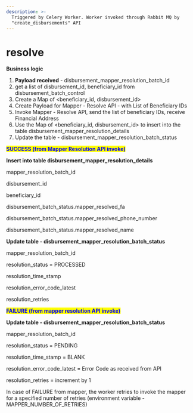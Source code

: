 ```yaml
---
description: >-
  Triggered by Celery Worker. Worker invoked through Rabbit MQ by
  "create_disbursements" API
---
```


# resolve

**Business logic**

1. **Payload received** - disbursement\_mapper\_resolution\_batch\_id
2. get a list of disbursement\_id, beneficiary\_id from disbursement\_batch\_control
3. Create a Map of \<beneficiary\_id, disbursement\_id>
4. Create Payload for Mapper - Resolve API - with List of Beneficiary IDs
5. Invoke Mapper - Resolve API, send the list of beneficiary IDs, receive Financial Address
6. Use the Map of \<beneficiary\_id, disbursement\_id> to insert into the table disbursement\_mapper\_resolution\_details
7. Update the table - disbursement\_mapper\_resolution\_batch\_status

<mark style="color:blue;">**SUCCESS (from Mapper Resolution API invoke)**</mark>

**Insert into table disbursement\_mapper\_resolution\_details**

mapper\_resolution\_batch\_id

disbursement\_id

beneficiary\_id

disbursement\_batch\_status.mapper\_resolved\_fa

disbursement\_batch\_status.mapper\_resolved\_phone\_number

disbursement\_batch\_status.mapper\_resolved\_name

**Update table - disbursement\_mapper\_resolution\_batch\_status**

mapper\_resolution\_batch\_id

resolution\_status = PROCESSED

resolution\_time\_stamp

resolution\_error\_code\_latest

resolution\_retries

<mark style="color:blue;">**FAILURE (from mapper resolution API invoke)**</mark>

**Update table - disbursement\_mapper\_resolution\_batch\_status**

mapper\_resolution\_batch\_id

resolution\_status = PENDING

resolution\_time\_stamp = BLANK

resolution\_error\_code\_latest = Error Code as received from API

resolution\_retries = increment by 1

In case of FAILURE from mapper, the worker retries to invoke the mapper for a specified number of retries (environment variable - MAPPER\_NUMBER\_OF\_RETRIES)
